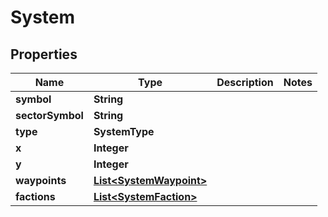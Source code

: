 

# System



## Properties

| Name | Type | Description | Notes |
|------------ | ------------- | ------------- | -------------|
|**symbol** | **String** |  |  |
|**sectorSymbol** | **String** |  |  |
|**type** | **SystemType** |  |  |
|**x** | **Integer** |  |  |
|**y** | **Integer** |  |  |
|**waypoints** | [**List&lt;SystemWaypoint&gt;**](SystemWaypoint.md) |  |  |
|**factions** | [**List&lt;SystemFaction&gt;**](SystemFaction.md) |  |  |



